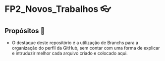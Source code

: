 # FP2_Novos_Trabalhos 👓

## Propósitos 💪

- O destaque deste repositório é a utilização de Branchs para a organização do perfil da GitHub, sem contar com uma forma de explicar e intruduzir melhor cada arquivo criado e colocado aqui.
